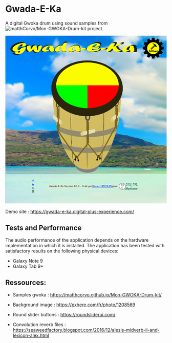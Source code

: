 # Gwada-E-Ka

A digital Gwoka drum using sound samples from ![matthCorvo/Mon-GWOKA-Drum-kit project](https://github.com/matthCorvo/Mon-GWOKA-Drum-kit).

![Gwada-E-Ka screenshot](/assets/screenshots/screenshot-gek.png)

Demo site : https://gwada-e-ka.digital-plus-experience.com/

## Tests and Performance

The audio performance of the application depends on the hardware implementation in which it is installed.
The application has been tested with satisfactory results on the following physical devices:

- Galaxy Note 9
- Galaxy Tab 9+

## Ressources:

- Samples gwoka : https://matthcorvo.github.io/Mon-GWOKA-Drum-kit/

- Background image : https://pxhere.com/fr/photo/1208569

- Round slider buttons : https://roundsliderui.com/

- Convolution reverb files : https://seaweedfactory.blogspot.com/2016/12/alesis-midverb-ii-and-lexicon-alex.html

